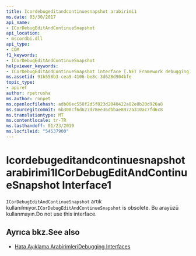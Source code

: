 ```yaml
---
title: Icordebugeditandcontinuesnapshot arabirimi1
ms.date: 03/30/2017
api_name:
- ICorDebugEditAndContinueSnapshot
api_location:
- mscordbi.dll
api_type:
- COM
f1_keywords:
- ICorDebugEditAndContinueSnapshot
helpviewer_keywords:
- ICorDebugEditAndContinueSnapshot interface [.NET Framework debugging]
ms.assetid: 91b558b3-cea9-4106-be8c-3d628d904bfe
topic_type:
- apiref
author: rpetrusha
ms.author: ronpet
ms.openlocfilehash: adb06ec558f2d5f823d2040422a82e8b20d926a8
ms.sourcegitcommit: 6b308cf6d627d78ee36dbbae8972a310ac7fd6c8
ms.translationtype: MT
ms.contentlocale: tr-TR
ms.lasthandoff: 01/23/2019
ms.locfileid: "54537900"
---
```

# <a name="icordebugeditandcontinuesnapshot-interface1"></a><span data-ttu-id="e8834-102">Icordebugeditandcontinuesnapshot arabirimi1</span><span class="sxs-lookup"><span data-stu-id="e8834-102">ICorDebugEditAndContinueSnapshot Interface1</span></span>
<span data-ttu-id="e8834-103">`ICorDebugEditAndContinueSnapshot` artık kullanılmıyor.</span><span class="sxs-lookup"><span data-stu-id="e8834-103">`ICorDebugEditAndContinueSnapshot` is obsolete.</span></span> <span data-ttu-id="e8834-104">Bu arayüzü kullanmayın.</span><span class="sxs-lookup"><span data-stu-id="e8834-104">Do not use this interface.</span></span>  
  
## <a name="see-also"></a><span data-ttu-id="e8834-105">Ayrıca bkz.</span><span class="sxs-lookup"><span data-stu-id="e8834-105">See also</span></span>
- [<span data-ttu-id="e8834-106">Hata Ayıklama Arabirimleri</span><span class="sxs-lookup"><span data-stu-id="e8834-106">Debugging Interfaces</span></span>](../../../../docs/framework/unmanaged-api/debugging/debugging-interfaces.md)
